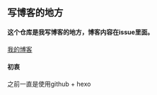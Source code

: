 ## 写博客的地方
#### 这个仓库是我写博客的地方，博客内容在issue里面。

[我的博客](https://github.com/mrzqii/blog/edit/master/README.md)

#### 初衷
之前一直是使用github + hexo
